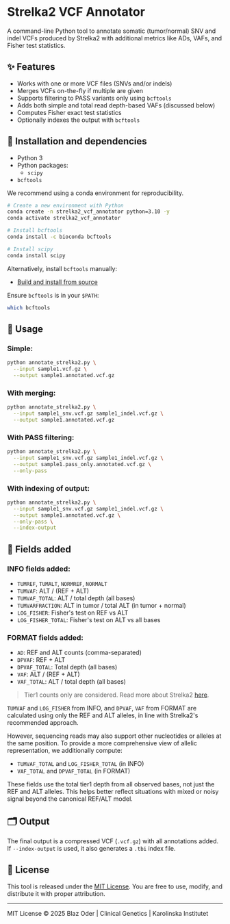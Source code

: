 # Strelka2 VCF Annotator

A command-line Python tool to annotate somatic (tumor/normal) SNV and indel VCFs produced by Strelka2 with additional metrics like ADs, VAFs, and Fisher test statistics.


## ✨ Features

- Works with one or more VCF files (SNVs and/or indels)
- Merges VCFs on-the-fly if multiple are given
- Supports filtering to PASS variants only using `bcftools`
- Adds both simple and total read depth-based VAFs (discussed below)
- Computes Fisher exact test statistics
- Optionally indexes the output with `bcftools`


## 🔧 Installation and dependencies

- Python 3
- Python packages:
  - `scipy`
- `bcftools`

We recommend using a conda environment for reproducibility.

```bash
# Create a new environment with Python
conda create -n strelka2_vcf_annotator python=3.10 -y
conda activate strelka2_vcf_annotator

# Install bcftools
conda install -c bioconda bcftools

# Install scipy
conda install scipy
```

Alternatively, install `bcftools` manually:
- [Build and install from source](https://www.htslib.org/download/)

Ensure `bcftools` is in your `$PATH`:
```bash
which bcftools
```


## 🚀 Usage

### Simple:
```bash
python annotate_strelka2.py \
  --input sample1.vcf.gz \
  --output sample1.annotated.vcf.gz
```

### With merging:
```bash
python annotate_strelka2.py \
  --input sample1_snv.vcf.gz sample1_indel.vcf.gz \
  --output sample1.annotated.vcf.gz
```

### With PASS filtering:
```bash
python annotate_strelka2.py \
  --input sample1_snv.vcf.gz sample1_indel.vcf.gz \
  --output sample1.pass_only.annotated.vcf.gz \
  --only-pass
```

### With indexing of output:
```bash
python annotate_strelka2.py \
  --input sample1_snv.vcf.gz sample1_indel.vcf.gz \
  --output sample1.annotated.vcf.gz \
  --only-pass \
  --index-output
```


## 🧬 Fields added

### INFO fields added:
- `TUMREF`, `TUMALT`, `NORMREF`, `NORMALT`
- `TUMVAF`: ALT / (REF + ALT)
- `TUMVAF_TOTAL`: ALT / total depth (all bases)
- `TUMVARFRACTION`: ALT in tumor / total ALT (in tumor + normal)
- `LOG_FISHER`: Fisher's test on REF vs ALT
- `LOG_FISHER_TOTAL`: Fisher's test on ALT vs all bases

### FORMAT fields added:
- `AD`: REF and ALT counts (comma-separated)
- `DPVAF`: REF + ALT
- `DPVAF_TOTAL`: Total depth (all bases)
- `VAF`: ALT / (REF + ALT)
- `VAF_TOTAL`: ALT / total depth (all bases)

> Tier1 counts only are considered. Read more about Strelka2 [here](https://github.com/Illumina/strelka/blob/v2.9.x/docs/userGuide/README.md#vcf-files).

`TUMVAF` and `LOG_FISHER` from INFO, and `DPVAF`, `VAF` from FORMAT are calculated using only the REF and ALT alleles, in line with Strelka2's recommended approach.

However, sequencing reads may also support other nucleotides or alleles at the same position. To provide a more comprehensive view of allelic representation, we additionally compute:

- `TUMVAF_TOTAL` and `LOG_FISHER_TOTAL` (in INFO)
- `VAF_TOTAL` and `DPVAF_TOTAL` (in FORMAT)

These fields use the total tier1 depth from all observed bases, not just the REF and ALT alleles. This helps better reflect situations with mixed or noisy signal beyond the canonical REF/ALT model.


## 🗂 Output
The final output is a compressed VCF (`.vcf.gz`) with all annotations added. If `--index-output` is used, it also generates a `.tbi` index file.


## 📝 License
This tool is released under the [MIT License](LICENSE). You are free to use, modify, and distribute it with proper attribution.

---
MIT License © 2025
Blaz Oder | Clinical Genetics | Karolinska Institutet
